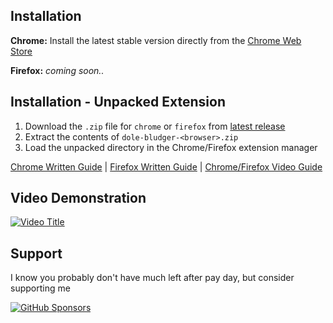 ## Installation
**Chrome:** Install the latest stable version directly from the [Chrome Web Store](https://chromewebstore.google.com/detail/dole-bludger/haeckfjephijlgkadecdknebckfndnpi)

**Firefox:** *coming soon..*

## Installation - Unpacked Extension
1. Download the `.zip` file for `chrome` or `firefox` from [latest release](https://github.com/probablyraging/dole-bludger/releases)
2. Extract the contents of `dole-bludger-<browser>.zip`
3. Load the unpacked directory in the Chrome/Firefox extension manager

[Chrome Written Guide](https://developer.chrome.com/docs/extensions/mv3/getstarted/development-basics/#load-unpacked) | [Firefox Written Guide](https://developer.mozilla.org/en-US/docs/Mozilla/Add-ons/WebExtensions/Your_first_WebExtension#installing) | [Chrome/Firefox Video Guide](https://www.youtube.com/watch?v=dhaGRJvJAII) 

## Video Demonstration
[![Video Title](https://i.imgur.com/1fSpAvu.png)](https://www.youtube.com/watch?v=C0yKAg6IklU)

## Support
I know you probably don't have much left after pay day, but consider supporting me

[![GitHub Sponsors](https://img.shields.io/badge/Sponsor-GitHub-ff69b4?logo=github&style=for-the-badge)](https://github.com/sponsors/probablyraging)
